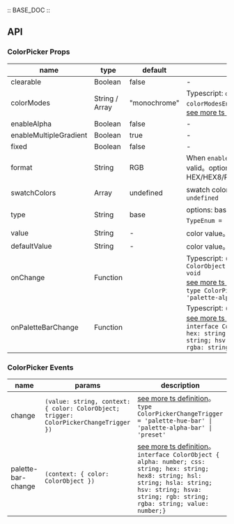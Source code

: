 :: BASE_DOC ::

## API

### ColorPicker Props

name | type | default | description | required
-- | -- | -- | -- | --
clearable | Boolean | false | \- | N
colorModes | String / Array | "monochrome" | Typescript: `colorModesEnum \| colorModesEnum[] ` `type colorModesEnum = 'monochrome' \| 'linear-gradient'`。[see more ts definition](https://github.com/Tencent/tdesign-mobile-vue/tree/develop/src/color-picker/type.ts) | N
enableAlpha | Boolean | false | \- | N
enableMultipleGradient | Boolean | true | \- | N
fixed | Boolean | false | \- | N
format | String | RGB | When `enableAlpha` is true, `HEX8/RGBA/HSLA/HSVA` are valid。options: HEX/HEX8/RGB/RGBA/HSL/HSLA/HSV/HSVA/CMYK/CSS | N
swatchColors | Array | undefined | swatch colors。Typescript: `Array<string> \| null \| undefined` | N
type | String | base | options: base/multiple。Typescript: `TypeEnum ` `type TypeEnum = 'base' \| 'multiple'`。[see more ts definition](https://github.com/Tencent/tdesign-mobile-vue/tree/develop/src/color-picker/type.ts) | N
value | String | - | color value。`v-model` and `v-model:value` is supported | N
defaultValue | String | - | color value。uncontrolled property | N
onChange | Function |  | Typescript: `(value: string, context: { color: ColorObject; trigger: ColorPickerChangeTrigger }) => void`<br/>[see more ts definition](https://github.com/Tencent/tdesign-mobile-vue/tree/develop/src/color-picker/type.ts)。<br/>`type ColorPickerChangeTrigger = 'palette-hue-bar' \| 'palette-alpha-bar' \| 'preset' `<br/> | N
onPaletteBarChange | Function |  | Typescript: `(context: { color: ColorObject }) => void`<br/>[see more ts definition](https://github.com/Tencent/tdesign-mobile-vue/tree/develop/src/color-picker/type.ts)。<br/>`interface ColorObject { alpha: number; css: string; hex: string; hex8: string; hsl: string; hsla: string; hsv: string; hsva: string; rgb: string; rgba: string; value: number;}`<br/> | N

### ColorPicker Events

name | params | description
-- | -- | --
change | `(value: string, context: { color: ColorObject; trigger: ColorPickerChangeTrigger })` | [see more ts definition](https://github.com/Tencent/tdesign-mobile-vue/tree/develop/src/color-picker/type.ts)。<br/>`type ColorPickerChangeTrigger = 'palette-hue-bar' \| 'palette-alpha-bar' \| 'preset' `<br/>
palette-bar-change | `(context: { color: ColorObject })` | [see more ts definition](https://github.com/Tencent/tdesign-mobile-vue/tree/develop/src/color-picker/type.ts)。<br/>`interface ColorObject { alpha: number; css: string; hex: string; hex8: string; hsl: string; hsla: string; hsv: string; hsva: string; rgb: string; rgba: string; value: number;}`<br/>
